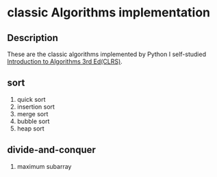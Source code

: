# classic Algorithms implementation
## Description
These are the classic algorithms implemented by Python I self-studied [Introduction to Algorithms 3rd Ed(CLRS)](http://www.amazon.com/Introduction-Algorithms-3rd-MIT-Press/dp/0262033844).

## sort
1. quick sort
1. insertion sort
1. merge sort
1. bubble sort
1. heap sort

## divide-and-conquer
1. maximum subarray
